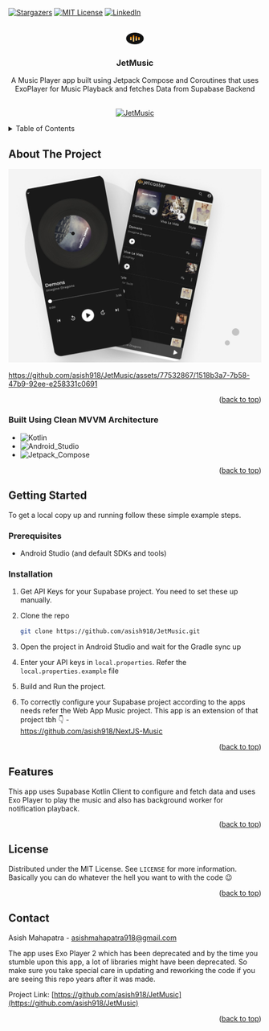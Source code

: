 <a name="readme-top"></a>

[![Stargazers][stars-shield]][stars-url]
[![MIT License][license-shield]][license-url]
[![LinkedIn][linkedin-shield]][linkedin-url]

<!-- PROJECT LOGO -->
<br />
<div align="center">
  <a href="https://github.com/asish918/JetMusic">
    <img src="readme_assets/logo.png" alt="Logo" width="38" height="25">
  </a>

<h3 align="center">JetMusic</h3>

  <p align="center">
    A Music Player app built using Jetpack Compose and Coroutines that uses ExoPlayer for Music Playback and fetches Data from Supabase Backend
    <br />
    <br />

[![JetMusic](https://img.shields.io/badge/JetMusic-black.svg?style=for-the-badge&logo=android)]()

  </p>
</div>

<!-- TABLE OF CONTENTS -->
<details>
  <summary>Table of Contents</summary>
  <ol>
    <li>
      <a href="#about-the-project">About The Project</a>
      <ul>
        <li><a href="#built-with">Built With</a></li>
      </ul>
    </li>
    <li>
      <a href="#getting-started">Getting Started</a>
      <ul>
        <li><a href="#prerequisites">Prerequisites</a></li>
        <li><a href="#installation">Installation</a></li>
      </ul>
    </li>
    <li><a href="#features">Features</a></li>
    <li><a href="#license">License</a></li>
    <li><a href="#contact">Contact</a></li>
  </ol>
</details>

<!-- ABOUT THE PROJECT -->

## About The Project

![Product Name Screen Shot][product-screenshot]

https://github.com/asish918/JetMusic/assets/77532867/1518b3a7-7b58-47b9-92ee-e258331c0691

<p align="right">(<a href="#readme-top">back to top</a>)</p>

### Built Using Clean MVVM Architecture

- ![Kotlin][Kotlin]
- ![Android_Studio][Android_Studio]
- ![Jetpack_Compose][Jetpack_Compose]

<p align="right">(<a href="#readme-top">back to top</a>)</p>

<!-- GETTING STARTED -->

## Getting Started

To get a local copy up and running follow these simple example steps.

### Prerequisites

- Android Studio (and default SDKs and tools)

### Installation

1. Get API Keys for your Supabase project. You need to set these up manually.
2. Clone the repo
   ```sh
   git clone https://github.com/asish918/JetMusic.git
   ```
3. Open the project in Android Studio and wait for the Gradle sync up
4. Enter your API keys in `local.properties`. Refer the `local.properties.example` file
5. Build and Run the project.
6. To correctly configure your Supabase project according to the apps needs refer the Web App Music project. This app is an extension of that project tbh 👇 - <br />
https://github.com/asish918/NextJS-Music

   <p align="right">(<a href="#readme-top">back to top</a>)</p>

<!-- USAGE EXAMPLES -->

## Features

This app uses Supabase Kotlin Client to configure and fetch data and uses Exo Player to play the music and also has background worker for notification playback.

<p align="right">(<a href="#readme-top">back to top</a>)</p>

<!-- LICENSE -->

## License

Distributed under the MIT License. See `LICENSE` for more information. Basically you can do whatever the hell you want to with the code 😉

<p align="right">(<a href="#readme-top">back to top</a>)</p>

<!-- CONTACT -->

## Contact

Asish Mahapatra - asishmahapatra918@gmail.com

The app uses Exo Player 2 which has been deprecated and by the time you stumble upon this app, a lot of libraries might have been deprecated. So make sure you take special care in updating and reworking the code if you are seeing this repo years after it was made.

Project Link: [https://github.com/asish918/JetMusic](https://github.com/asish918/JetMusic)

<p align="right">(<a href="#readme-top">back to top</a>)</p>

<!-- MARKDOWN LINKS & IMAGES -->
<!-- https://www.markdownguide.org/basic-syntax/#reference-style-links -->

[stars-shield]: https://img.shields.io/github/stars/asish918/NextJS-Hotel-Booking.svg?style=for-the-badge
[stars-url]: https://github.com/asish918/NextJS/stargazers
[license-shield]: https://img.shields.io/github/license/asish918/NextJS-Hotel-Booking.svg?style=for-the-badge
[license-url]: https://github.com/asish918/JetMusic/blob/master/LICENSE.txt
[linkedin-shield]: https://img.shields.io/badge/-LinkedIn-black.svg?style=for-the-badge&logo=linkedin&colorB=555
[linkedin-url]: https://linkedin.com/in/asishmahapatra918
[product-screenshot]: readme_assets/banner.jpg
[Kotlin]: https://img.shields.io/badge/Kotlin-7F52FF?style=for-the-badge&logo=kotlin&logoColor=white
[Android_Studio]: https://img.shields.io/badge/Android_Studio-3DDC84?style=for-the-badge&logo=androidstudio&logoColor=white
[Jetpack_Compose]: https://img.shields.io/badge/Jetpack_Compose-4285F4?style=for-the-badge&logo=jetpackcompose&logoColor=white
